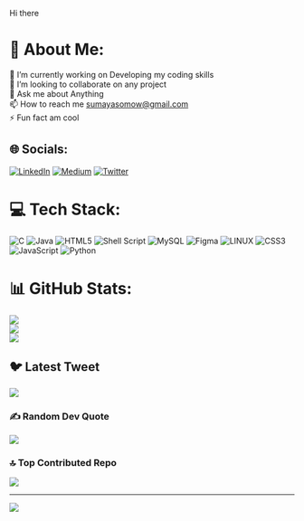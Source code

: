   Hi there
  # 💫 About Me:
🔭 I’m currently working on Developing my coding skills<br>👯 I’m looking to collaborate on any project<br>💬 Ask me about Anything<br>📫 How to reach me sumayasomow@gmail.com<br>⚡ Fun fact am cool


## 🌐 Socials:
[![LinkedIn](https://img.shields.io/badge/LinkedIn-%230077B5.svg?logo=linkedin&logoColor=white)](https://linkedin.com/in/sumayasomow) [![Medium](https://img.shields.io/badge/Medium-12100E?logo=medium&logoColor=white)](https://medium.com/@sumayasomow) [![Twitter](https://img.shields.io/badge/Twitter-%231DA1F2.svg?logo=Twitter&logoColor=white)](https://twitter.com/ibnatumaya) 

# 💻 Tech Stack:
![C](https://img.shields.io/badge/c-%2300599C.svg?style=for-the-badge&logo=c&logoColor=white) ![Java](https://img.shields.io/badge/java-%23ED8B00.svg?style=for-the-badge&logo=java&logoColor=white) ![HTML5](https://img.shields.io/badge/html5-%23E34F26.svg?style=for-the-badge&logo=html5&logoColor=white) ![Shell Script](https://img.shields.io/badge/shell_script-%23121011.svg?style=for-the-badge&logo=gnu-bash&logoColor=white) ![MySQL](https://img.shields.io/badge/mysql-%2300f.svg?style=for-the-badge&logo=mysql&logoColor=white) 	![Figma](https://img.shields.io/badge/figma-%23F24E1E.svg?style=for-the-badge&logo=figma&logoColor=white) ![LINUX](https://img.shields.io/badge/Linux-FCC624?style=for-the-badge&logo=linux&logoColor=black) ![CSS3](https://img.shields.io/badge/css3-%231572B6.svg?style=for-the-badge&logo=css3&logoColor=white) ![JavaScript](https://img.shields.io/badge/javascript-%23323330.svg?style=for-the-badge&logo=javascript&logoColor=%23F7DF1E) ![Python](https://img.shields.io/badge/python-3670A0?style=for-the-badge&logo=python&logoColor=ffdd54)
# 📊 GitHub Stats:
![](https://github-readme-stats.vercel.app/api?username=Sumshi&theme=radical&hide_border=true&include_all_commits=true&count_private=false)<br/>
![](https://github-readme-streak-stats.herokuapp.com/?user=Sumshi&theme=radical&hide_border=true)<br/>
![](https://github-readme-stats.vercel.app/api/top-langs/?username=Sumshi&theme=radical&hide_border=true&include_all_commits=true&count_private=false&layout=compact)

## 🐦 Latest Tweet
[![](https://gtce.itsvg.in/api?username=ibnatumaya)](https://github.com/VishwaGauravIn/github-twitter-card-embed)

### ✍️ Random Dev Quote
![](https://quotes-github-readme.vercel.app/api?type=horizontal&theme=radical)

### 🔝 Top Contributed Repo
![](https://github-contributor-stats.vercel.app/api?username=Sumshi&limit=5&theme=radical&combine_all_yearly_contributions=true)

---
[![](https://visitcount.itsvg.in/api?id=Sumshi&icon=0&color=0)](https://visitcount.itsvg.in)

<!-- Proudly created with GPRM ( https://gprm.itsvg.in ) -->

